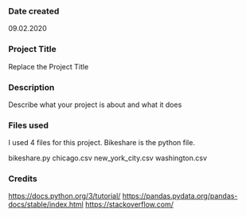 ### Date created
09.02.2020

### Project Title
Replace the Project Title

### Description
Describe what your project is about and what it does

### Files used
I used 4 files for this project.
Bikeshare is the python file.

bikeshare.py
chicago.csv
new_york_city.csv
washington.csv 

### Credits
https://docs.python.org/3/tutorial/ https://pandas.pydata.org/pandas-docs/stable/index.html https://stackoverflow.com/ 

